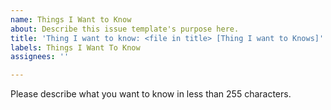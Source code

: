 ```yaml
---
name: Things I Want to Know
about: Describe this issue template's purpose here.
title: 'Thing I want to know: <file in title> [Thing I want to Knows]'
labels: Things I Want To Know
assignees: ''

---
```


Please describe what you want to know in less than 255 characters.
